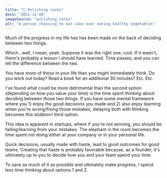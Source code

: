 ```yaml
---
title: "💈 Polishing rocks"
date: "2022-11-04"
imageSource: "polishing_rocks"
alt: "A person choosing to eat cake over eating healthy vegetables"
---
```


Much of the progress in my life has has been made on the back of deciding between two things.

Which...well, I mean, yeah. Suppose it was the right one; cool. If it wasn't, there's probably a lesson I should have learned. Time passes, and you can tell the difference between the two.

You have more of these in your life than you might immediately think. Do you work out today? Read a book for an additional 30 minutes? Etc. Etc.

I've found what could be more detrimental than the second option (depending on how you value your time) is the time spent *thinking* about deciding between those two things. If you have some mental framework where you 1) enjoy the good decisions you made and 2) also enjoy learning when you're wrong/fixing those mistakes, delaying both with thinking becomes this stubborn third option.

This idea is apparent in startups, where if you're not winning, you should be failing/learning from your mistakes. The elephant in the room becomes the time spent not doing either at your company or in your personal life.

Quick decisions, usually made with haste, lead to good outcomes for good teams. Creating that haste is probably favorable because, as a founder, it's ultimately up to you to decide how you and your team spend your time.

To save as much of it as possible and ultimately make progress, I spend less time thinking about options 1 and 2.
